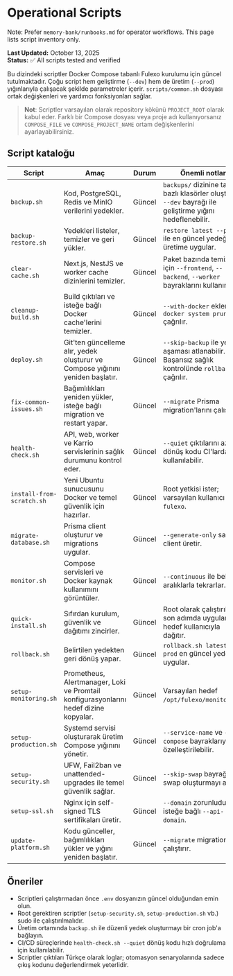 # Operational Scripts

Note: Prefer `memory-bank/runbooks.md` for operator workflows. This page lists script inventory only.

**Last Updated:** October 13, 2025  
**Status:** ✅ All scripts tested and verified

Bu dizindeki scriptler Docker Compose tabanlı Fulexo kurulumu için güncel tutulmaktadır. Çoğu script hem geliştirme (`--dev`) hem de üretim (`--prod`) yığınlarıyla çalışacak şekilde parametreler içerir. `scripts/common.sh` dosyası ortak değişkenleri ve yardımcı fonksiyonları sağlar.

> **Not**: Scriptler varsayılan olarak repository kökünü `PROJECT_ROOT` olarak kabul eder. Farklı bir Compose dosyası veya proje adı kullanıyorsanız `COMPOSE_FILE` ve `COMPOSE_PROJECT_NAME` ortam değişkenlerini ayarlayabilirsiniz.

## Script kataloğu

| Script | Amaç | Durum | Önemli notlar |
| --- | --- | --- | --- |
| `backup.sh` | Kod, PostgreSQL, Redis ve MinIO verilerini yedekler. | Güncel | `backups/` dizinine tarih bazlı klasörler oluşturur. `--dev` bayrağı ile geliştirme yığını hedeflenebilir. |
| `backup-restore.sh` | Yedekleri listeler, temizler ve geri yükler. | Güncel | `restore latest --prod` ile en güncel yedeği üretime uygular. |
| `clear-cache.sh` | Next.js, NestJS ve worker cache dizinlerini temizler. | Güncel | Paket bazında temizlik için `--frontend`, `--backend`, `--worker` bayraklarını kullanın. |
| `cleanup-build.sh` | Build çıktıları ve isteğe bağlı Docker cache'lerini temizler. | Güncel | `--with-docker` eklenirse `docker system prune` çağrılır. |
| `deploy.sh` | Git'ten güncelleme alır, yedek oluşturur ve Compose yığınını yeniden başlatır. | Güncel | `--skip-backup` ile yedek aşaması atlanabilir. Başarısız sağlık kontrolünde `rollback.sh` çağrılır. |
| `fix-common-issues.sh` | Bağımlılıkları yeniden yükler, isteğe bağlı migration ve restart yapar. | Güncel | `--migrate` Prisma migration'larını çalıştırır. |
| `health-check.sh` | API, web, worker ve Karrio servislerinin sağlık durumunu kontrol eder. | Güncel | `--quiet` çıktılarını azaltır; dönüş kodu CI'larda kullanılabilir. |
| `install-from-scratch.sh` | Yeni Ubuntu sunucusunu Docker ve temel güvenlik için hazırlar. | Güncel | Root yetkisi ister; varsayılan kullanıcı `fulexo`. |
| `migrate-database.sh` | Prisma client oluşturur ve migrations uygular. | Güncel | `--generate-only` sadece client üretir. |
| `monitor.sh` | Compose servisleri ve Docker kaynak kullanımını görüntüler. | Güncel | `--continuous` ile belirli aralıklarla tekrarlar. |
| `quick-install.sh` | Sıfırdan kurulum, güvenlik ve dağıtımı zincirler. | Güncel | Root olarak çalıştırılmalı; son adımda uygulamayı hedef kullanıcıyla dağıtır. |
| `rollback.sh` | Belirtilen yedekten geri dönüş yapar. | Güncel | `rollback.sh latest --prod` en güncel yedeği uygular. |
| `setup-monitoring.sh` | Prometheus, Alertmanager, Loki ve Promtail konfigurasyonlarını hedef dizine kopyalar. | Güncel | Varsayılan hedef `/opt/fulexo/monitoring`. |
| `setup-production.sh` | Systemd servisi oluşturarak üretim Compose yığınını yönetir. | Güncel | `--service-name` ve `--compose` bayraklarıyla özelleştirilebilir. |
| `setup-security.sh` | UFW, Fail2ban ve unattended-upgrades ile temel güvenlik sağlar. | Güncel | `--skip-swap` bayrağı swap oluşturmayı atlar. |
| `setup-ssl.sh` | Nginx için self-signed TLS sertifikaları üretir. | Güncel | `--domain` zorunludur; isteğe bağlı `--api-domain`. |
| `update-platform.sh` | Kodu günceller, bağımlılıkları yükler ve yığını yeniden başlatır. | Güncel | `--migrate` migration çalıştırır. |

## Öneriler

- Scriptleri çalıştırmadan önce `.env` dosyanızın güncel olduğundan emin olun.
- Root gerektiren scriptler (`setup-security.sh`, `setup-production.sh` vb.) sudo ile çalıştırılmalıdır.
- Üretim ortamında `backup.sh` ile düzenli yedek oluşturmayı bir cron job'a bağlayın.
- CI/CD süreçlerinde `health-check.sh --quiet` dönüş kodu hızlı doğrulama için kullanılabilir.
- Scriptler çıktıları Türkçe olarak loglar; otomasyon senaryolarında sadece çıkış kodunu değerlendirmek yeterlidir.
